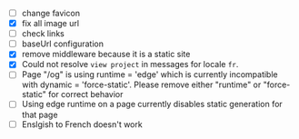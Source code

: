 
- [ ] change favicon
- [x] fix all image url
- [ ] check links
- [ ] baseUrl configuration
- [x] remove middleware because it is a static site
- [x]  Could not resolve `view project` in messages for locale `fr`.
- [ ] Page "/og" is using runtime = 'edge' which is currently incompatible with dynamic = 'force-static'. Please remove either "runtime" or "force-static" for correct behavior
- [ ] Using edge runtime on a page currently disables static generation for that page
- [ ] Enslgish to French doesn't work